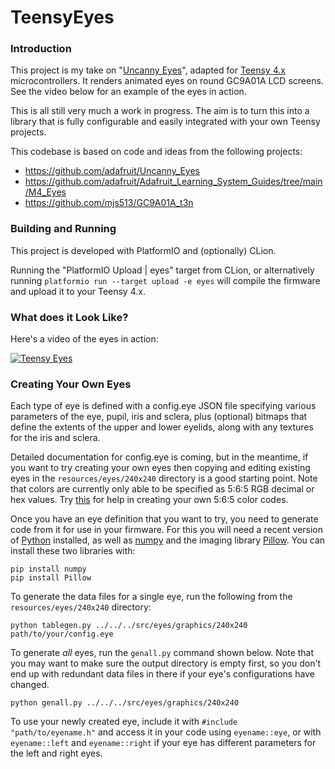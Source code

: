# TeensyEyes

### Introduction

This project is my take on "[Uncanny Eyes](https://github.com/adafruit/Uncanny_Eyes)", adapted for [Teensy 4.x](https://www.pjrc.com/store/teensy40.html)
microcontrollers. It renders animated eyes on round GC9A01A LCD screens. See the video below for an example of the eyes in action.

This is all still very much a work in progress. The aim is to turn this into a library that is fully configurable and
easily integrated with your own Teensy projects.

This codebase is based on code and ideas from the following projects:
  - https://github.com/adafruit/Uncanny_Eyes
  - https://github.com/adafruit/Adafruit_Learning_System_Guides/tree/main/M4_Eyes
  - https://github.com/mjs513/GC9A01A_t3n

### Building and Running

This project is developed with PlatformIO and (optionally) CLion.

Running the "PlatformIO Upload | eyes" target from CLion, or alternatively running
```platformio run --target upload -e eyes```
will compile the firmware and upload it to your Teensy 4.x.

### What does it Look Like?
Here's a video of the eyes in action:
<br/>

[![Teensy Eyes](http://img.youtube.com/vi/Ke1SJ8-6zJw/0.jpg)](https://www.youtube.com/watch?v=Ke1SJ8-6zJw "Teensy Eyes")

### Creating Your Own Eyes
Each type of eye is defined with a config.eye JSON file specifying various parameters of the eye, pupil, iris and
sclera, plus (optional) bitmaps that define the extents of the upper and lower eyelids, along with any textures for the
iris and sclera.

Detailed documentation for config.eye is coming, but in the meantime, if you want to try creating your own eyes
then copying and editing existing eyes in the `resources/eyes/240x240` directory is a good
starting point. Note that colors are currently only able to be specified as 5:6:5 RGB decimal
or hex values. Try [this](http://greekgeeks.net/#maker-tools_convertColor) for help in creating
your own 5:6:5 color codes.

Once you have an eye definition that you want to try, you need to generate code from it for
use in your firmware. For this you will need a recent version of [Python](https://www.python.org/) installed, as well as [numpy](https://numpy.org/)
and the imaging library [Pillow](https://python-pillow.org/). You can install these two libraries with:
```shell
pip install numpy
pip install Pillow
```

To generate the data files for a single eye, run the following from the `resources/eyes/240x240` directory:
```shell
python tablegen.py ../../../src/eyes/graphics/240x240 path/to/your/config.eye
```
To generate _all_ eyes, run the `genall.py` command shown below. Note that you may want to make sure the output directory is empty first, so you don't end
up with redundant data files in there if your eye's configurations have changed.
```shell
python genall.py ../../../src/eyes/graphics/240x240
```

To use your newly created eye, include it with `#include "path/to/eyename.h"` and access it in your
code using `eyename::eye`, or with `eyename::left` and `eyename::right` if your eye has different parameters
for the left and right eyes.
